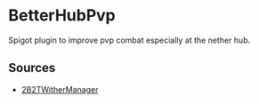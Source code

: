 # BetterHubPvp

Spigot plugin to improve pvp combat especially at the nether hub.

## Sources

 - [2B2TWitherManager](https://github.com/starcraft66/2B2TWitherManager)